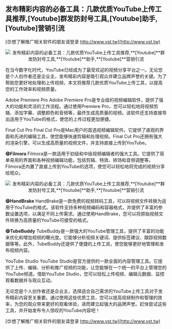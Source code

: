 ## **发布精彩内容的必备工具：几款优质YouTube上传工具推荐,**[Youtube]**群发防封号工具,**[Youtube]**助手,**[Youtube]**营销引流**

[😍想了解推广相关软件的朋友请登录 http://www.vst.tw](http://www.vst.tw)

 <center><img src="https://vst.tw/MP4/tuiguang/png/5.png" alt="发布精彩内容的必备工具：几款优质YouTube上传工具推荐,**[Youtube]**群发防封号工具,**[Youtube]**助手,**[Youtube]**营销引流"></center>

在当今数字化时代，YouTube已经成为了最受欢迎的视频分享平台之一。无论您是个人创作者还是企业主，发布精彩内容是吸引观众并建立品牌声誉的关键。为了帮助您更好地处理和上传视频，本文将推荐几款优质YouTube上传工具，以提高您的工作效率和视频质量。

Adobe Premiere Pro
Adobe Premiere Pro是专业级的视频编辑软件，提供了强大的功能和灵活的工作流程。通过使用Premiere Pro，您可以轻松地将视频剪辑、添加字幕、调整颜色和音频等，最终生成高质量的视频。该软件还支持直接导出适用于YouTube的格式，使您的上传过程更加便捷。

Final Cut Pro
Final Cut Pro是Mac用户的首选视频编辑软件。它提供了直观的界面和先进的编辑工具，使您能够快速剪辑和处理视频。Final Cut Pro还拥有强大的渲染引擎，可以生成高质量的视频文件，并支持直接上传到YouTube。

**😄Filmora**
Filmora是一款适用于初级和中级视频编辑者的强大工具。它提供了简单易用的界面和各种视频编辑功能，包括剪辑、特效、转场和音频调整等。Filmora还内置了直接上传到YouTube的选项，使您可以轻松地将完成的视频分享给观众。

 <center><img src="https://vst.tw/MP4/tuiguang/png/0.png" alt="发布精彩内容的必备工具：几款优质YouTube上传工具推荐,**[Youtube]**群发防封号工具,**[Youtube]**助手,**[Youtube]**营销引流"></center>

**😄HandBrake**
HandBrake是一款免费的视频转码工具，可以将视频文件转换为适用于YouTube的格式。该软件支持多种视频编码和容器格式，并提供了丰富的参数设置选项，以满足不同上传需求。通过使用HandBrake，您可以将原始视频文件转换为高质量的YouTube可接受的格式。

**😄TubeBuddy**
TubeBuddy是一款强大的YouTube管理工具，提供了丰富的功能来优化和增加视频的曝光度。它能够分析视频关键词、提供标签建议、跟踪视频数据等等。此外，TubeBuddy还提供了便捷的上传工具，使您能够更好地管理和发布视频内容。

YouTube Studio
YouTube Studio是官方提供的一款全面的内容管理工具。它提供了上传、编辑、分析和推广视频的功能，让您能够在一个统一的平台上管理您的YouTube频道。借助YouTube Studio，您可以轻松上传视频、编辑元数据、监控观看数据并与观众互动。

无论您是个人创作者还是企业主，选择适合自己需求的YouTube上传工具对于发布精彩内容至关重要。通过使用这些优质工具，您可以提高视频制作和管理的效率，为您的观众带来更好的观看体验，进而建立起强大的品牌声誉。赶快尝试这些工具，并开始发布令人惊叹的YouTube内容吧！

[😍想了解推广相关软件的朋友请登录 http://www.vst.tw](http://www.vst.tw)




